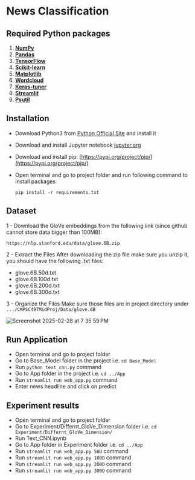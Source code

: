 # News Classification
## Required Python packages
1. **[NumPy](https://numpy.org/doc/stable/)**
2. **[Pandas](https://pandas.pydata.org/docs/)**
3. **[TensorFlow](https://www.tensorflow.org/api_docs)**
4. **[Scikit-learn](https://scikit-learn.org/stable/modules/classes.html#module-sklearn.metrics)**
5. **[Matplotlib](https://matplotlib.org/stable/contents.html)**
6. **[Wordcloud](https://pypi.org/project/wordcloud/)**
7. **[Keras-tuner](https://keras.io/keras_tuner/)**
8. **[Streamlit](https://docs.streamlit.io/)**
9. **[Psutil](https://psutil.readthedocs.io/en/latest/)**

## Installation
- Download Python3 from [Python Official Site](https://www.python.org/downloads/) and install it
- Download and install Jupyter notebook [jupyter.org](https://jupyter.org/install)
- Download and install pip: [https://pypi.org/project/pip/](https://pypi.org/project/pip/)
- Open terminal and go to project folder and run following command to install packages

  ```pip install -r requirements.txt```


## **Dataset**

1 - Download the GloVe embeddings from the following link (since github cannot store data bigger than 100MB):

 	https://nlp.stanford.edu/data/glove.6B.zip

2 - Extract the Files
After downloading the zip file make sure you unzip it, you should have the following .txt files:
- glove.6B.50d.txt
- glove.6B.100d.txt
- glove.6B.200d.txt
- glove.6B.300d.txt

  
3 - Organize the Files
Make sure those files are in project directory under `.../CMPSC497MidProj/Data/glove.6B`

![Screenshot 2025-02-28 at 7 35 59 PM](https://github.com/user-attachments/assets/d754fc18-c7ca-473f-9603-47bd3f2a9b4c)

## Run Application
-  Open terminal and go to project folder
- Go to Base_Model folder in the project i.e. ```cd Base_Model```
- Run `python text_cnn.py` command
- Go to App folder in the project i.e. `cd ../App`
- Run `streamlit run web_app.py` command
- Enter news headline and click on predict 

## Experiment results
- Open terminal and go to project folder
- Go to Experiment/Differnt_GloVe_Dimension folder i.e. ```cd Experiment/Differnt_GloVe_Dimension/```
- Run Text_CNN.ipynb
- Go to App folder in Experiment folder i.e. ```cd ../App```
- Run `streamlit run web_app.py 50D` command
- Run `streamlit run web_app.py 100D` command
- Run `streamlit run web_app.py 200D` command
- Run `streamlit run web_app.py 300D` command
